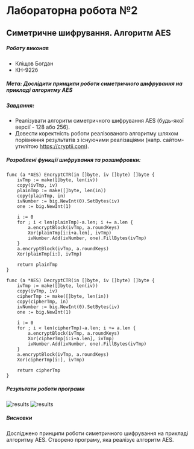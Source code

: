 # Лабораторна робота №2
## Симетричне шифрування. Алгоритм AES
##### Роботу виконав
- Кліщов Богдан
- КН-922б
##### Мета: Дослідити принципи роботи симетричного шифрування на прикладі алгоритму AES
##### Завдання:
- Реалізувати алгоритм симетричного шифрування AES (будь-якої версії - 128 або 256).
- Довести коректність роботи реалізованого алгоритму шляхом порівняння результатів з існуючими реалізаціями (напр. сайтом-утилітою https://cryptii.com).

##### Розроблені функції шифрування та розшифровки:

    func (a *AES) EncryptCTR(in []byte, iv []byte) []byte {
        ivTmp := make([]byte, len(iv))
        copy(ivTmp, iv)
        plainTmp := make([]byte, len(in))
        copy(plainTmp, in)
        ivNumber := big.NewInt(0).SetBytes(iv)
        one := big.NewInt(1)
    
        i := 0
        for ; i < len(plainTmp)-a.len; i += a.len {
            a.encryptBlock(ivTmp, a.roundKeys)
            Xor(plainTmp[i:i+a.len], ivTmp)
            ivNumber.Add(ivNumber, one).FillBytes(ivTmp)
        }
        a.encryptBlock(ivTmp, a.roundKeys)
        Xor(plainTmp[i:], ivTmp)

        return plainTmp
    }
    
    func (a *AES) DecryptCTR(in []byte, iv []byte) []byte {
        ivTmp := make([]byte, len(iv))
        copy(ivTmp, iv)
        cipherTmp := make([]byte, len(in))
        copy(cipherTmp, in)
        ivNumber := big.NewInt(0).SetBytes(iv)
        one := big.NewInt(1)
    
        i := 0
        for ; i < len(cipherTmp)-a.len; i += a.len {
            a.encryptBlock(ivTmp, a.roundKeys)
            Xor(cipherTmp[i:i+a.len], ivTmp)
            ivNumber.Add(ivNumber, one).FillBytes(ivTmp)
        }
        a.encryptBlock(ivTmp, a.roundKeys)
        Xor(cipherTmp[i:], ivTmp)

        return cipherTmp
    }


##### Результати роботи програми
![results](./img/result1.png "Title")
![results](./img/result2.png "Title")

##### Висновки
Досліджено принципи роботи симетричного шифрування на прикладі алгоритму AES. Створено програму, яка реалізує алгоритм AES.
